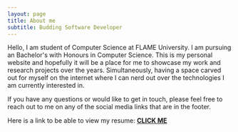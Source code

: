 ```yaml
---
layout: page
title: About me
subtitle: Budding Software Developer
---
```


Hello, I am student of Computer Science at FLAME University.
I am pursuing an Bachelor's with Honours in Computer Science.
This is my personal website and hopefully it will be a place for me to showcase my work and research projects over the years.
Simultaneously, having a space carved out for myself on the internet where I can nerd out over the technologies I am currently interested in.

If you have any questions or would like to get in touch, please feel free to reach out to me on any of the social media links that are in the footer.

Here is a link to be able to view my resume: [<strong>CLICK ME</strong>](https://github.com/jeetsh4h/jeetsh4h.github.io/blob/master/assets/_pdfs/JeetShahResume.pdf)

